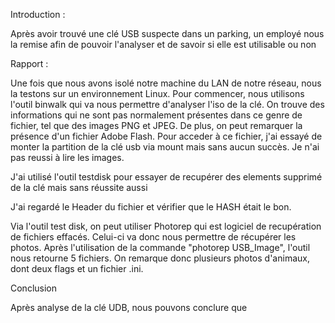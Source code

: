 Introduction :

Après avoir trouvé une clé USB suspecte dans un parking, un employé nous la remise afin de pouvoir l'analyser et de savoir si elle est utilisable ou non 



Rapport :

Une fois que nous avons isolé notre machine du LAN de notre réseau, nous la testons sur un environnement Linux. Pour commencer, nous utilisons l'outil binwalk qui va nous permettre d'analyser l'iso de la clé. On trouve des informations qui ne sont pas normalement présentes dans ce genre de fichier, tel que des images PNG et JPEG. De plus, on peut remarquer la présence d'un fichier Adobe Flash. Pour acceder à ce fichier, j'ai essayé de monter la partition de la clé usb via mount mais sans aucun succès. Je n'ai pas reussi à lire les images.

J'ai utilisé l'outil testdisk pour essayer de recupérer des elements supprimé de la clé mais sans réussite aussi

J'ai regardé le Header du fichier et vérifier que le HASH était le bon. 

Via l'outil test disk, on peut utiliser Photorep qui est logiciel de recupération de fichiers effacés. Celui-ci va donc nous permettre de récupérer les photos. Après l'utilisation de la commande "photorep USB_Image", l'outil nous retourne 5 fichiers. On remarque donc plusieurs photos d'animaux, dont deux flags et un fichier .ini.





Conclusion

Après analyse de la clé UDB, nous pouvons conclure que 
